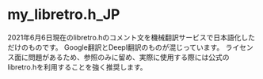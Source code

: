 # my_libretro.h_JP
2021年6月6日現在のlibretro.hのコメント文を機械翻訳サービスで日本語化しただけのものです。
Google翻訳とDeepl翻訳のものが混じっています。
ライセンス面に問題があるため、参照のみに留め、実際に使用する際には公式のlibretro.hを利用することを強く推奨します。
